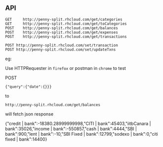 API
---

```
GET     http://penny-split.rhcloud.com/get/categories
GET     http://penny-split.rhcloud.com/get/toCategories
POST    http://penny-split.rhcloud.com/get/balances
POST    http://penny-split.rhcloud.com/get/expenses
POST    http://penny-split.rhcloud.com/get/transactions
```
```
POST http://penny-split.rhcloud.com/set/transaction
POST http://penny-split.rhcloud.com/set/updateTxns
```


eg:

Use HTTPRequester in `firefox` 
or postman in `chrome` to test

POST 

    {"query":{"date":{}}}

to

    http://penny-split.rhcloud.com/get/balances 

will fetch json response

{"credit | bank":-18380.28999999998,"CITI | bank":45403,"iitbCanara
| bank":35026,"income | bank":-550857,"cash | bank":4444,"SBI
| bank":900,"lent | bank":-10,"SBI Fixed | bank":12799,"sodexo | bank":0,"citi
fixed | bank":14400}

